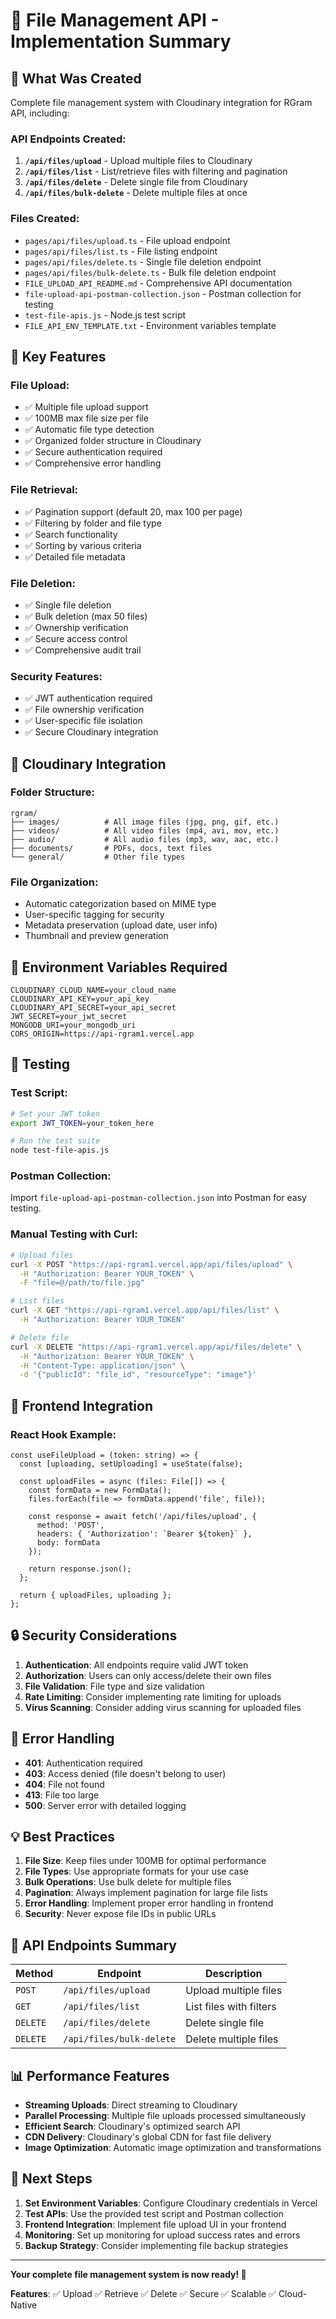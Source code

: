 # 📁 File Management API - Implementation Summary

## 🎯 **What Was Created**

Complete file management system with Cloudinary integration for RGram API, including:

### **API Endpoints Created:**
1. **`/api/files/upload`** - Upload multiple files to Cloudinary
2. **`/api/files/list`** - List/retrieve files with filtering and pagination
3. **`/api/files/delete`** - Delete single file from Cloudinary
4. **`/api/files/bulk-delete`** - Delete multiple files at once

### **Files Created:**
- `pages/api/files/upload.ts` - File upload endpoint
- `pages/api/files/list.ts` - File listing endpoint
- `pages/api/files/delete.ts` - Single file deletion endpoint
- `pages/api/files/bulk-delete.ts` - Bulk file deletion endpoint
- `FILE_UPLOAD_API_README.md` - Comprehensive API documentation
- `file-upload-api-postman-collection.json` - Postman collection for testing
- `test-file-apis.js` - Node.js test script
- `FILE_API_ENV_TEMPLATE.txt` - Environment variables template

## 🚀 **Key Features**

### **File Upload:**
- ✅ Multiple file upload support
- ✅ 100MB max file size per file
- ✅ Automatic file type detection
- ✅ Organized folder structure in Cloudinary
- ✅ Secure authentication required
- ✅ Comprehensive error handling

### **File Retrieval:**
- ✅ Pagination support (default 20, max 100 per page)
- ✅ Filtering by folder and file type
- ✅ Search functionality
- ✅ Sorting by various criteria
- ✅ Detailed file metadata

### **File Deletion:**
- ✅ Single file deletion
- ✅ Bulk deletion (max 50 files)
- ✅ Ownership verification
- ✅ Secure access control
- ✅ Comprehensive audit trail

### **Security Features:**
- ✅ JWT authentication required
- ✅ File ownership verification
- ✅ User-specific file isolation
- ✅ Secure Cloudinary integration

## 📁 **Cloudinary Integration**

### **Folder Structure:**
```
rgram/
├── images/          # All image files (jpg, png, gif, etc.)
├── videos/          # All video files (mp4, avi, mov, etc.)
├── audio/           # All audio files (mp3, wav, aac, etc.)
├── documents/       # PDFs, docs, text files
└── general/         # Other file types
```

### **File Organization:**
- Automatic categorization based on MIME type
- User-specific tagging for security
- Metadata preservation (upload date, user info)
- Thumbnail and preview generation

## 🔧 **Environment Variables Required**

```env
CLOUDINARY_CLOUD_NAME=your_cloud_name
CLOUDINARY_API_KEY=your_api_key
CLOUDINARY_API_SECRET=your_api_secret
JWT_SECRET=your_jwt_secret
MONGODB_URI=your_mongodb_uri
CORS_ORIGIN=https://api-rgram1.vercel.app
```

## 🧪 **Testing**

### **Test Script:**
```bash
# Set your JWT token
export JWT_TOKEN=your_token_here

# Run the test suite
node test-file-apis.js
```

### **Postman Collection:**
Import `file-upload-api-postman-collection.json` into Postman for easy testing.

### **Manual Testing with Curl:**
```bash
# Upload files
curl -X POST "https://api-rgram1.vercel.app/api/files/upload" \
  -H "Authorization: Bearer YOUR_TOKEN" \
  -F "file=@/path/to/file.jpg"

# List files
curl -X GET "https://api-rgram1.vercel.app/api/files/list" \
  -H "Authorization: Bearer YOUR_TOKEN"

# Delete file
curl -X DELETE "https://api-rgram1.vercel.app/api/files/delete" \
  -H "Authorization: Bearer YOUR_TOKEN" \
  -H "Content-Type: application/json" \
  -d '{"publicId": "file_id", "resourceType": "image"}'
```

## 📱 **Frontend Integration**

### **React Hook Example:**
```tsx
const useFileUpload = (token: string) => {
  const [uploading, setUploading] = useState(false);
  
  const uploadFiles = async (files: File[]) => {
    const formData = new FormData();
    files.forEach(file => formData.append('file', file));
    
    const response = await fetch('/api/files/upload', {
      method: 'POST',
      headers: { 'Authorization': `Bearer ${token}` },
      body: formData
    });
    
    return response.json();
  };
  
  return { uploadFiles, uploading };
};
```

## 🔒 **Security Considerations**

1. **Authentication**: All endpoints require valid JWT token
2. **Authorization**: Users can only access/delete their own files
3. **File Validation**: File type and size validation
4. **Rate Limiting**: Consider implementing rate limiting for uploads
5. **Virus Scanning**: Consider adding virus scanning for uploaded files

## 🚨 **Error Handling**

- **401**: Authentication required
- **403**: Access denied (file doesn't belong to user)
- **404**: File not found
- **413**: File too large
- **500**: Server error with detailed logging

## 💡 **Best Practices**

1. **File Size**: Keep files under 100MB for optimal performance
2. **File Types**: Use appropriate formats for your use case
3. **Bulk Operations**: Use bulk delete for multiple files
4. **Pagination**: Always implement pagination for large file lists
5. **Error Handling**: Implement proper error handling in frontend
6. **Security**: Never expose file IDs in public URLs

## 🔗 **API Endpoints Summary**

| Method | Endpoint | Description |
|--------|----------|-------------|
| `POST` | `/api/files/upload` | Upload multiple files |
| `GET` | `/api/files/list` | List files with filters |
| `DELETE` | `/api/files/delete` | Delete single file |
| `DELETE` | `/api/files/bulk-delete` | Delete multiple files |

## 📊 **Performance Features**

- **Streaming Uploads**: Direct streaming to Cloudinary
- **Parallel Processing**: Multiple file uploads processed simultaneously
- **Efficient Search**: Cloudinary's optimized search API
- **CDN Delivery**: Cloudinary's global CDN for fast file delivery
- **Image Optimization**: Automatic image optimization and transformations

## 🎉 **Next Steps**

1. **Set Environment Variables**: Configure Cloudinary credentials in Vercel
2. **Test APIs**: Use the provided test script and Postman collection
3. **Frontend Integration**: Implement file upload UI in your frontend
4. **Monitoring**: Set up monitoring for upload success rates and errors
5. **Backup Strategy**: Consider implementing file backup strategies

---

**Your complete file management system is now ready! 🚀**

**Features**: ✅ Upload ✅ Retrieve ✅ Delete ✅ Secure ✅ Scalable ✅ Cloud-Native
